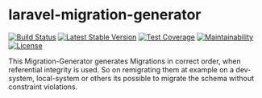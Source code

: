 # laravel-migration-generator
[![Build Status](https://travis-ci.com/N3XT0R/laravel-migration-generator.svg?branch=master)](https://travis-ci.com/N3XT0R/laravel-migration-generator)
[![Latest Stable Version](https://poser.pugx.org/n3xt0r/laravel-migration-generator/v/stable)](https://packagist.org/packages/n3xt0r/laravel-migration-generator)
[![Test Coverage](https://api.codeclimate.com/v1/badges/3be6f76e8df15784a025/test_coverage)](https://codeclimate.com/github/N3XT0R/laravel-migration-generator/test_coverage)
[![Maintainability](https://api.codeclimate.com/v1/badges/3be6f76e8df15784a025/maintainability)](https://codeclimate.com/github/N3XT0R/laravel-migration-generator/maintainability)
[![License](https://poser.pugx.org/n3xt0r/laravel-migration-generator/license)](https://packagist.org/packages/n3xt0r/laravel-migration-generator)

This Migration-Generator generates Migrations in correct order, when referential integrity is used.
So on remigrating them at example on a dev-system, local-system or others its possible
to migrate the schema without constraint violations.


